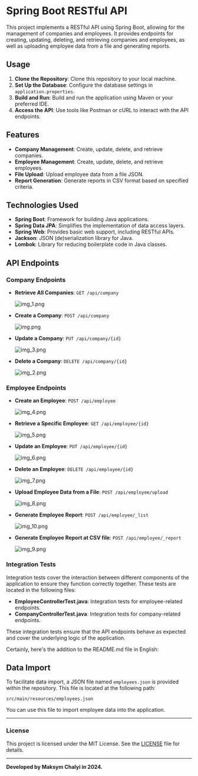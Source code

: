# Spring Boot RESTful API

This project implements a RESTful API using Spring Boot, allowing for the management of companies and employees. It provides endpoints for creating, updating, deleting, and retrieving companies and employees, as well as uploading employee data from a file and generating reports.

## Usage

1. **Clone the Repository**: Clone this repository to your local machine.
2. **Set Up the Database**: Configure the database settings in `application.properties`.
3. **Build and Run**: Build and run the application using Maven or your preferred IDE.
4. **Access the API**: Use tools like Postman or cURL to interact with the API endpoints.

## Features

- **Company Management**: Create, update, delete, and retrieve companies.
- **Employee Management**: Create, update, delete, and retrieve employees.
- **File Upload**: Upload employee data from a file JSON.
- **Report Generation**: Generate reports in CSV format based on specified criteria.

## Technologies Used

- **Spring Boot**: Framework for building Java applications.
- **Spring Data JPA**: Simplifies the implementation of data access layers.
- **Spring Web**: Provides basic web support, including RESTful APIs.
- **Jackson**: JSON (de)serialization library for Java.
- **Lombok**: Library for reducing boilerplate code in Java classes.

## API Endpoints
### Company Endpoints

- **Retrieve All Companies**: `GET /api/company`

  ![img_1.png](img/img_1.png)

- **Create a Company**: `POST /api/company`

  ![img.png](img/img.png)

- **Update a Company**: `PUT /api/company/{id}`

  ![img_3.png](img/img_3.png)

- **Delete a Company**: `DELETE /api/company/{id}`

  ![img_2.png](img/img_2.png)

### Employee Endpoints

- **Create an Employee**: `POST /api/employee`

  ![img_4.png](img/img_4.png)

- **Retrieve a Specific Employee**: `GET /api/employee/{id}`

  ![img_5.png](img/img_5.png)

- **Update an Employee**: `PUT /api/employee/{id}`

  ![img_6.png](img/img_6.png)

- **Delete an Employee**: `DELETE /api/employee/{id}`

  ![img_7.png](img/img_7.png)

- **Upload Employee Data from a File**: `POST /api/employee/upload`

  ![img_8.png](img/img_8.png)

- **Generate Employee Report**: `POST /api/employee/_list`

  ![img_10.png](img/img_10.png)

- **Generate Employee Report at CSV file**: `POST /api/employee/_report`

  ![img_9.png](img/img_9.png)



### Integration Tests

Integration tests cover the interaction between different components of the application to ensure they function correctly together. These tests are located in the following files:

- **EmployeeControllerTest.java**: Integration tests for employee-related endpoints.
- **CompanyControllerTest.java**: Integration tests for company-related endpoints.

These integration tests ensure that the API endpoints behave as expected and cover the underlying logic of the application.

Certainly, here's the addition to the README.md file in English:


## Data Import

To facilitate data import, a JSON file named `employees.json` is provided within the repository. This file is located at the following path:

```
src/main/resources/employees.json
```

You can use this file to import employee data into the application.


---

### License
This project is licensed under the MIT License. See the [LICENSE](LICENSE.md) file for details.

----

**Developed by Maksym Chalyi in 2024.**